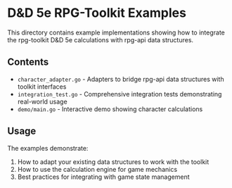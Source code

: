 # D&D 5e RPG-Toolkit Examples

This directory contains example implementations showing how to integrate the rpg-toolkit D&D 5e calculations with rpg-api data structures.

## Contents

- `character_adapter.go` - Adapters to bridge rpg-api data structures with toolkit interfaces
- `integration_test.go` - Comprehensive integration tests demonstrating real-world usage
- `demo/main.go` - Interactive demo showing character calculations

## Usage

The examples demonstrate:
1. How to adapt your existing data structures to work with the toolkit
2. How to use the calculation engine for game mechanics
3. Best practices for integrating with game state management